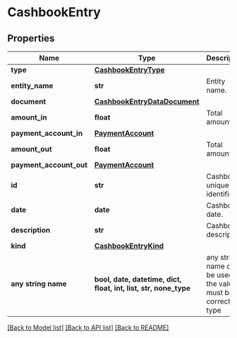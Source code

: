 # CashbookEntry


## Properties
Name | Type | Description | Notes
------------ | ------------- | ------------- | -------------
**type** | [**CashbookEntryType**](CashbookEntryType.md) |  | [optional] 
**entity_name** | **str** | Entity name. | [optional] 
**document** | [**CashbookEntryDataDocument**](CashbookEntryDataDocument.md) |  | [optional] 
**amount_in** | **float** | Total amount in. | [optional] 
**payment_account_in** | [**PaymentAccount**](PaymentAccount.md) |  | [optional] 
**amount_out** | **float** | Total amount out. | [optional] 
**payment_account_out** | [**PaymentAccount**](PaymentAccount.md) |  | [optional] 
**id** | **str** | Cashbook unique identifier. | [optional] 
**date** | **date** | Cashbook date. | [optional] 
**description** | **str** | Cashbook description. | [optional] 
**kind** | [**CashbookEntryKind**](CashbookEntryKind.md) |  | [optional] 
**any string name** | **bool, date, datetime, dict, float, int, list, str, none_type** | any string name can be used but the value must be the correct type | [optional]

[[Back to Model list]](../README.md#documentation-for-models) [[Back to API list]](../README.md#documentation-for-api-endpoints) [[Back to README]](../README.md)


